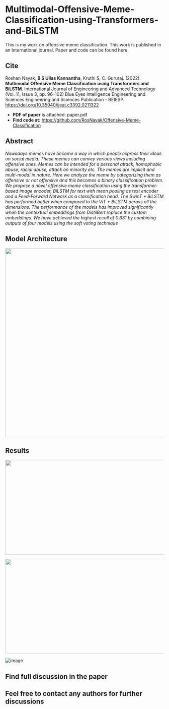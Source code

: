 # Multimodal-Offensive-Meme-Classification-using-Transformers-and-BiLSTM
This is my work on offensive meme classification. This work is published in an International journal. Paper and code can be found here.

## Cite 

Roshan Nayak, **B S Ullas Kannantha**, Kruthi S, C. Gururaj. (2022). **Multimodal Offensive Meme Classification using Transformers and BiLSTM**. International Journal of Engineering and Advanced Technology (Vol. 11, Issue 3, pp. 96–102) Blue Eyes Intelligence Engineering and Sciences Engineering and Sciences Publication - BEIESP. https://doi.org/10.35940/ijeat.c3392.0211322

* **PDF of paper** is attached: paper.pdf
* **Find code at:** https://github.com/RosNayak/Offensive-Meme-Classification

## Abstract
*Nowadays memes have become a way in which people express their ideas on social media. These memes can convey various views including offensive ones. Memes can be intended for a personal attack, homophobic abuse, racial abuse, attack on minority etc. The memes are implicit and multi-modal in nature. Here we analyze the meme by categorizing them as offensive or not offensive and this becomes a binary classification problem. We propose a novel offensive meme classification using the transformer-based image encoder, BiLSTM for text with mean pooling as text encoder and a Feed-Forward Network as a classification head. The SwinT + BiLSTM has performed better when compared to the ViT + BiLSTM across all the dimensions. The performance of the models has improved significantly when the contextual embeddings from DistilBert replace the custom embeddings. We have achieved the highest recall of 0.631 by combining outputs of four models using the soft voting technique*

## Model Architecture
<p align="center">
<img  src="https://user-images.githubusercontent.com/46472021/158046394-ba1a62c4-728e-49d9-a761-857da483a3a7.png" width="600" height ="600" />
 </p> 
 
 ## Results
 
 <p align="center">
<img  src="https://user-images.githubusercontent.com/46472021/158046446-4731c81b-3ccc-4ca7-bd50-67111b4fa0e6.png" width="850" height ="300" />
 </p> 
 
<p align="center">
<img  src="https://user-images.githubusercontent.com/46472021/158046482-e662f247-741f-43ed-9d62-9df3927262c0.png" width="850" height ="300" />
 </p> 
 

![image](https://user-images.githubusercontent.com/46472021/158046713-fa399068-f57f-4721-8c15-03b7c4ed78fc.png)

## Find full discussion in the paper

## Feel free to contact any authors for further discussions
